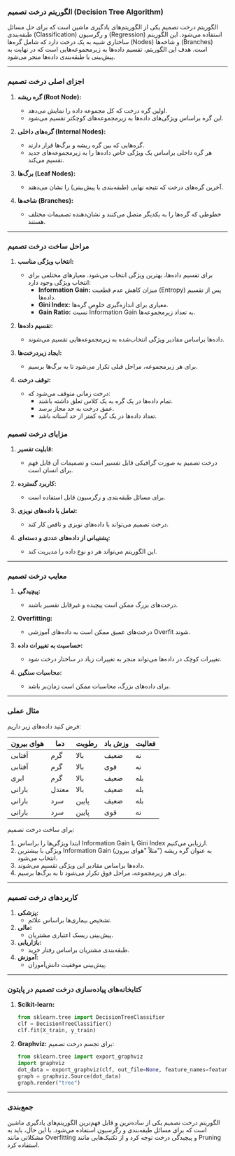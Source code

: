 ### **الگوریتم درخت تصمیم (Decision Tree Algorithm)**

الگوریتم درخت تصمیم یکی از الگوریتم‌های یادگیری ماشین است که برای حل مسائل طبقه‌بندی (Classification) و رگرسیون (Regression) استفاده می‌شود. این الگوریتم ساختاری شبیه به یک درخت دارد که شامل گره‌ها (Nodes) و شاخه‌ها (Branches) است. هدف این الگوریتم، تقسیم داده‌ها به زیرمجموعه‌هایی است که در نهایت به پیش‌بینی یا طبقه‌بندی داده‌ها منجر می‌شود.

---
### **اجزای اصلی درخت تصمیم**
1. **گره ریشه (Root Node):**
   - اولین گره درخت که کل مجموعه داده را نمایش می‌دهد.
   - این گره براساس ویژگی‌های داده‌ها به زیرمجموعه‌های کوچکتر تقسیم می‌شود.

2. **گره‌های داخلی (Internal Nodes):**
   - گره‌هایی که بین گره ریشه و برگ‌ها قرار دارند.
   - هر گره داخلی براساس یک ویژگی خاص داده‌ها را به زیرمجموعه‌های جدید تقسیم می‌کند.

3. **برگ‌ها (Leaf Nodes):**
   - آخرین گره‌های درخت که نتیجه نهایی (طبقه‌بندی یا پیش‌بینی) را نشان می‌دهند.

4. **شاخه‌ها (Branches):**
   - خطوطی که گره‌ها را به یکدیگر متصل می‌کنند و نشان‌دهنده تصمیمات مختلف هستند.

---

### **مراحل ساخت درخت تصمیم**
1. **انتخاب ویژگی مناسب:**
   - برای تقسیم داده‌ها، بهترین ویژگی انتخاب می‌شود. معیارهای مختلفی برای انتخاب ویژگی وجود دارد:
     - **Information Gain:** میزان کاهش عدم قطعیت (Entropy) پس از تقسیم داده‌ها.
     - **Gini Index:** معیاری برای اندازه‌گیری خلوص گره‌ها.
     - **Gain Ratio:** نسبت Information Gain به تعداد زیرمجموعه‌ها.

2. **تقسیم داده‌ها:**
   - داده‌ها براساس مقادیر ویژگی انتخاب‌شده به زیرمجموعه‌هایی تقسیم می‌شوند.

3. **ایجاد زیردرخت‌ها:**
   - برای هر زیرمجموعه، مراحل قبلی تکرار می‌شود تا به برگ‌ها برسیم.

4. **توقف درخت:**
   - درخت زمانی متوقف می‌شود که:
     - تمام داده‌ها در یک گره به یک کلاس تعلق داشته باشند.
     - عمق درخت به حد مجاز برسد.
     - تعداد داده‌ها در یک گره کمتر از حد آستانه باشد.



### **مزایای درخت تصمیم**
1. **قابلیت تفسیر:**
   - درخت تصمیم به صورت گرافیکی قابل تفسیر است و تصمیمات آن قابل فهم برای انسان است.

2. **کاربرد گسترده:**
   - برای مسائل طبقه‌بندی و رگرسیون قابل استفاده است.

3. **تعامل با داده‌های نویزی:**
   - درخت تصمیم می‌تواند با داده‌های نویزی و ناقص کار کند.

4. **پشتیبانی از داده‌های عددی و دسته‌ای:**
   - این الگوریتم می‌تواند هر دو نوع داده را مدیریت کند.

---

### **معایب درخت تصمیم**
1. **پیچیدگی:**
   - درخت‌های بزرگ ممکن است پیچیده و غیرقابل تفسیر باشند.

2. **Overfitting:**
   - درخت‌های عمیق ممکن است به داده‌های آموزشی Overfit شوند.

3. **حساسیت به تغییرات داده:**
   - تغییرات کوچک در داده‌ها می‌تواند منجر به تغییرات زیاد در ساختار درخت شود.

4. **محاسبات سنگین:**
   - برای داده‌های بزرگ، محاسبات ممکن است زمان‌بر باشد.

---

### **مثال عملی**
فرض کنید داده‌های زیر داریم:

| هوای بیرون | دما | رطوبت | وزش باد | فعالیت |
|------------|------|--------|----------|---------|
| آفتابی    | گرم  | بالا   | ضعیف    | نه      |
| آفتابی    | گرم  | بالا   | قوی      | نه      |
| ابری       | گرم  | بالا   | ضعیف    | بله     |
| بارانی     | معتدل| بالا   | ضعیف    | بله     |
| بارانی     | سرد  | پایین  | ضعیف    | بله     |
| بارانی     | سرد  | پایین  | قوی      | نه      |

برای ساخت درخت تصمیم:
1. ابتدا ویژگی‌ها را براساس Information Gain یا Gini Index ارزیابی می‌کنیم.
2. ویژگی با بیشترین Information Gain (مثلاً "هوای بیرون") به عنوان گره ریشه انتخاب می‌شود.
3. داده‌ها براساس مقادیر این ویژگی تقسیم می‌شوند.
4. برای هر زیرمجموعه، مراحل فوق تکرار می‌شود تا به برگ‌ها برسیم.

---

### **کاربردهای درخت تصمیم**
1. **پزشکی:**
   - تشخیص بیماری‌ها براساس علائم.
2. **مالی:**
   - پیش‌بینی ریسک اعتباری مشتریان.
3. **بازاریابی:**
   - طبقه‌بندی مشتریان براساس رفتار خرید.
4. **آموزش:**
   - پیش‌بینی موفقیت دانش‌آموزان.

---

### **کتابخانه‌های پیاده‌سازی درخت تصمیم در پایتون**
1. **Scikit-learn:**
   ```python
   from sklearn.tree import DecisionTreeClassifier
   clf = DecisionTreeClassifier()
   clf.fit(X_train, y_train)
   ```
2. **Graphviz:**
   برای تجسم درخت تصمیم:
   ```python
   from sklearn.tree import export_graphviz
   import graphviz
   dot_data = export_graphviz(clf, out_file=None, feature_names=features)
   graph = graphviz.Source(dot_data)
   graph.render("tree")
   ```

---

### **جمع‌بندی**
الگوریتم درخت تصمیم یکی از ساده‌ترین و قابل فهم‌ترین الگوریتم‌های یادگیری ماشین است که برای مسائل طبقه‌بندی و رگرسیون استفاده می‌شود. با این حال، باید به مشکلاتی مانند Overfitting و پیچیدگی درخت توجه کرد و از تکنیک‌هایی مانند Pruning استفاده کرد.
